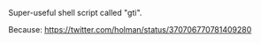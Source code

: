 Super-useful shell script called "gti". 

Because: https://twitter.com/holman/status/370706770781409280
